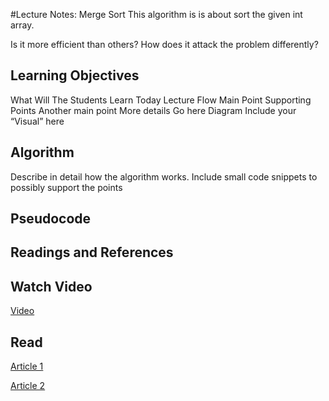 #Lecture Notes: Merge Sort
This algorithm is is about sort the given int array.

Is it more efficient than others? How does it attack the problem differently?

## Learning Objectives
What
Will
The
Students
Learn
Today
Lecture Flow
Main Point
Supporting Points
Another main point
More details
Go here
Diagram
Include your “Visual” here

## Algorithm
Describe in detail how the algorithm works. Include small code snippets to possibly support the points

## Pseudocode

## Readings and References
## Watch Video
[Video](https://www.youtube.com/watch?v=3CJq3XV2PBU)

## Read
[Article 1](http://www.geekinterview.com/question_details/67252)

[Article 2](https://www.cs.cmu.edu/~adamchik/15-121/lectures/Sorting%20Algorithms/sorting.html)